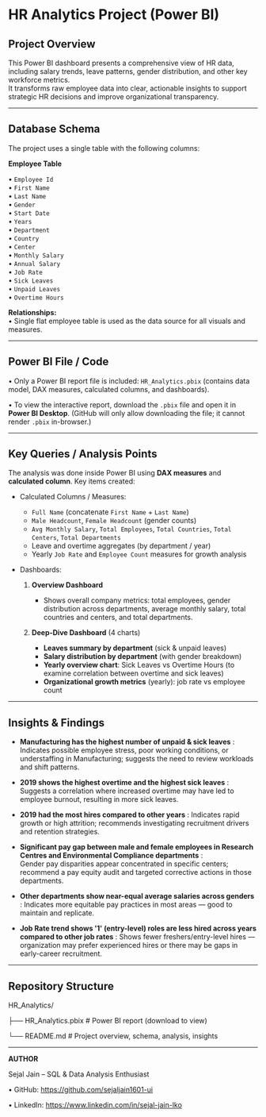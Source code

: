 # HR Analytics Project (Power BI)

## Project Overview
This Power BI dashboard presents a comprehensive view of HR data, including salary trends, leave patterns, gender distribution, and other key workforce metrics.  
It transforms raw employee data into clear, actionable insights to support strategic HR decisions and improve organizational transparency.

---
## Database Schema
The project uses a single table with the following columns:

**Employee Table**

• `Employee Id`  
• `First Name`  
• `Last Name`  
• `Gender`  
• `Start Date`  
• `Years`  
• `Department`  
• `Country`  
• `Center`  
• `Monthly Salary`  
• `Annual Salary`  
• `Job Rate`  
• `Sick Leaves`  
• `Unpaid Leaves`  
• `Overtime Hours`

**Relationships:**  
• Single flat employee table is used as the data source for all visuals and measures.

---
## Power BI File / Code
• Only a Power BI report file is included: `HR_Analytics.pbix` (contains data model, DAX measures, calculated columns, and dashboards).  

• To view the interactive report, download the `.pbix` file and open it in **Power BI Desktop**. (GitHub will only allow downloading the file; it cannot render `.pbix` in-browser.)

---
## Key Queries / Analysis Points
The analysis was done inside Power BI using **DAX measures** and **calculated column**. Key items created:

- Calculated Columns / Measures:
  - `Full Name` (concatenate `First Name` + `Last Name`)
  - `Male Headcount`, `Female Headcount` (gender counts)  
  - `Avg Monthly Salary`, `Total Employees`, `Total Countries`, `Total Centers`, `Total Departments`  
  - Leave and overtime aggregates (by department / year)  
  - Yearly `Job Rate` and `Employee Count` measures for growth analysis

- Dashboards:
  1. **Overview Dashboard**  
     - Shows overall company metrics: total employees, gender distribution across departments, average monthly salary, total countries and centers, and total departments.
       
  2. **Deep-Dive Dashboard** (4 charts)  
     - **Leaves summary by department** (sick & unpaid leaves)  
     - **Salary distribution by department** (with gender breakdown)  
     - **Yearly overview chart**: Sick Leaves vs Overtime Hours (to examine correlation between overtime and sick leaves)  
     - **Organizational growth metrics** (yearly): job rate vs employee count

---
## Insights & Findings

- **Manufacturing has the highest number of unpaid & sick leaves** :
Indicates possible employee stress, poor working conditions, or understaffing in Manufacturing; suggests the need to review workloads and shift patterns.
 
- **2019 shows the highest overtime and the highest sick leaves** :
Suggests a correlation where increased overtime may have led to employee burnout, resulting in more sick leaves.

- **2019 had the most hires compared to other years** :
Indicates rapid growth or high attrition; recommends investigating recruitment drivers and retention strategies.
  
- **Significant pay gap between male and female employees in Research Centres and Environmental Compliance departments** :  
Gender pay disparities appear concentrated in specific centers; recommend a pay equity audit and targeted corrective actions in those departments.

- **Other departments show near-equal average salaries across genders** :
Indicates more equitable pay practices in most areas — good to maintain and replicate.

- **Job Rate trend shows '1' (entry-level) roles are less hired across years compared to other job rates** :
Shows fewer freshers/entry-level hires — organization may prefer experienced hires or there may be gaps in early-career recruitment.

---
## Repository Structure
HR_Analytics/

├── HR_Analytics.pbix # Power BI report (download to view)

└── README.md # Project overview, schema, analysis, insights

---
**AUTHOR**

Sejal Jain – SQL & Data Analysis Enthusiast

• GitHub: https://github.com/sejaljain1601-ui

• LinkedIn: https://www.linkedin.com/in/sejal-jain-lko
